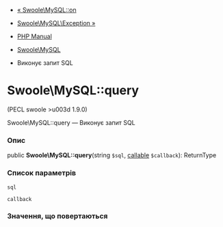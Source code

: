 - [« Swoole\MySQL::on](swoole-mysql.on.md)
- [Swoole\MySQL\Exception »](class.swoole-mysql-exception.md)

- [PHP Manual](index.md)
- [Swoole\MySQL](class.swoole-mysql.md)
- Виконує запит SQL

# Swoole\MySQL::query

(PECL swoole \>u003d 1.9.0)

Swoole\MySQL::query — Виконує запит SQL

### Опис

public **Swoole\MySQL::query**(string `$sql`,
[callable](language.types.callable.md) `$callback`): ReturnType

### Список параметрів

`sql`

`callback`

### Значення, що повертаються
